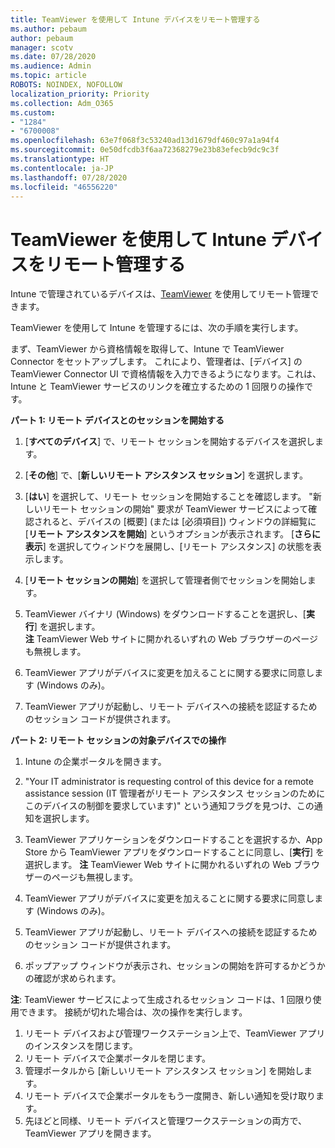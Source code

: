 ```yaml
---
title: TeamViewer を使用して Intune デバイスをリモート管理する
ms.author: pebaum
author: pebaum
manager: scotv
ms.date: 07/28/2020
ms.audience: Admin
ms.topic: article
ROBOTS: NOINDEX, NOFOLLOW
localization_priority: Priority
ms.collection: Adm_O365
ms.custom:
- "1284"
- "6700008"
ms.openlocfilehash: 63e7f068f3c53240ad13d1679df460c97a1a94f4
ms.sourcegitcommit: 0e50dfcdb3f6aa72368279e23b83efecb9dc9c3f
ms.translationtype: HT
ms.contentlocale: ja-JP
ms.lasthandoff: 07/28/2020
ms.locfileid: "46556220"
---
```

# <a name="use-teamviewer-to-remotely-administer-intune-devices"></a>TeamViewer を使用して Intune デバイスをリモート管理する

Intune で管理されているデバイスは、[TeamViewer](https://www.teamviewer.com/) を使用してリモート管理できます。

TeamViewer を使用して Intune を管理するには、次の手順を実行します。 

まず、TeamViewer から資格情報を取得して、Intune で TeamViewer Connector をセットアップします。 これにより、管理者は、[デバイス] の TeamViewer Connector UI で資格情報を入力できるようになります。これは、Intune と TeamViewer サービスのリンクを確立するための 1 回限りの操作です。

**パート 1: リモート デバイスとのセッションを開始する**

1. [**すべてのデバイス**] で、リモート セッションを開始するデバイスを選択します。
2. [**その他**] で、[**新しいリモート アシスタンス セッション**] を選択します。
3. [**はい**] を選択して、リモート セッションを開始することを確認します。
    "新しいリモート セッションの開始" 要求が TeamViewer サービスによって確認されると、デバイスの [概要] (または [必須項目]) ウィンドウの詳細覧に [**リモート アシスタンスを開始**] というオプションが表示されます。 [**さらに表示**] を選択してウィンドウを展開し、[リモート アシスタンス] の状態を表示します。
4. [**リモート セッションの開始**] を選択して管理者側でセッションを開始します。
5. TeamViewer バイナリ (Windows) をダウンロードすることを選択し、[**実行**] を選択します。<br/>
    **注** TeamViewer Web サイトに開かれるいずれの Web ブラウザーのページも無視します。

6. TeamViewer アプリがデバイスに変更を加えることに関する要求に同意します (Windows のみ)。
7. TeamViewer アプリが起動し、リモート デバイスへの接続を認証するためのセッション コードが提供されます。

**パート 2: リモート セッションの対象デバイスでの操作**

1. Intune の企業ポータルを開きます。
2. "Your IT administrator is requesting control of this device for a remote assistance session (IT 管理者がリモート アシスタンス セッションのためにこのデバイスの制御を要求しています)" という通知フラグを見つけ、この通知を選択します。
3. TeamViewer アプリケーションをダウンロードすることを選択するか、App Store から TeamViewer アプリをダウンロードすることに同意し、[**実行**] を選択します。
    **注** TeamViewer Web サイトに開かれるいずれの Web ブラウザーのページも無視します。

4. TeamViewer アプリがデバイスに変更を加えることに関する要求に同意します (Windows のみ)。
5. TeamViewer アプリが起動し、リモート デバイスへの接続を認証するためのセッション コードが提供されます。
6. ポップアップ ウィンドウが表示され、セッションの開始を許可するかどうかの確認が求められます。

**注**: TeamViewer サービスによって生成されるセッション コードは、1 回限り使用できます。 接続が切れた場合は、次の操作を実行します。

1. リモート デバイスおよび管理ワークステーション上で、TeamViewer アプリのインスタンスを閉じます。
2. リモート デバイスで企業ポータルを閉じます。
3. 管理ポータルから [新しいリモート アシスタンス セッション] を開始します。
4. リモート デバイスで企業ポータルをもう一度開き、新しい通知を受け取ります。
5. 先ほどと同様、リモート デバイスと管理ワークステーションの両方で、TeamViewer アプリを開きます。